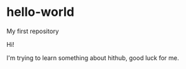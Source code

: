 # hello-world
My first repository

Hi!

I'm trying to learn something about hithub, good luck for me. 
